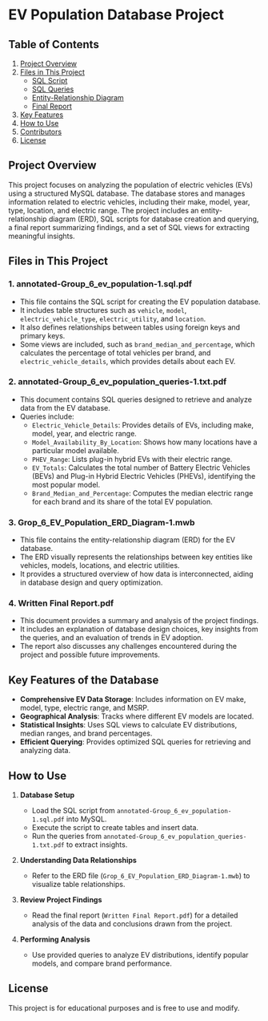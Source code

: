 # EV Population Database Project

## Table of Contents
1. [Project Overview](#project-overview)
2. [Files in This Project](#files-in-this-project)
   - [SQL Script](#1-annotated-group_6_ev_population-1sqlpdf)
   - [SQL Queries](#2-annotated-group_6_ev_population_queries-1txtpdf)
   - [Entity-Relationship Diagram](#3-grop_6_ev_population_erd_diagram-1mwb)
   - [Final Report](#4-written-final-reportpdf)
3. [Key Features](#key-features-of-the-database)
4. [How to Use](#how-to-use)
5. [Contributors](#contributors)
6. [License](#license)

## Project Overview
This project focuses on analyzing the population of electric vehicles (EVs) using a structured MySQL database. The database stores and manages information related to electric vehicles, including their make, model, year, type, location, and electric range. The project includes an entity-relationship diagram (ERD), SQL scripts for database creation and querying, a final report summarizing findings, and a set of SQL views for extracting meaningful insights.

## Files in This Project
### 1. **annotated-Group_6_ev_population-1.sql.pdf**
   - This file contains the SQL script for creating the EV population database.
   - It includes table structures such as `vehicle`, `model`, `electric_vehicle_type`, `electric_utility`, and `location`.
   - It also defines relationships between tables using foreign keys and primary keys.
   - Some views are included, such as `brand_median_and_percentage`, which calculates the percentage of total vehicles per brand, and `electric_vehicle_details`, which provides details about each EV.

### 2. **annotated-Group_6_ev_population_queries-1.txt.pdf**
   - This document contains SQL queries designed to retrieve and analyze data from the EV database.
   - Queries include:
     - `Electric_Vehicle_Details`: Provides details of EVs, including make, model, year, and electric range.
     - `Model_Availability_By_Location`: Shows how many locations have a particular model available.
     - `PHEV_Range`: Lists plug-in hybrid EVs with their electric range.
     - `EV_Totals`: Calculates the total number of Battery Electric Vehicles (BEVs) and Plug-in Hybrid Electric Vehicles (PHEVs), identifying the most popular model.
     - `Brand_Median_and_Percentage`: Computes the median electric range for each brand and its share of the total EV population.

### 3. **Grop_6_EV_Population_ERD_Diagram-1.mwb**
   - This file contains the entity-relationship diagram (ERD) for the EV database.
   - The ERD visually represents the relationships between key entities like vehicles, models, locations, and electric utilities.
   - It provides a structured overview of how data is interconnected, aiding in database design and query optimization.

### 4. **Written Final Report.pdf**
   - This document provides a summary and analysis of the project findings.
   - It includes an explanation of database design choices, key insights from the queries, and an evaluation of trends in EV adoption.
   - The report also discusses any challenges encountered during the project and possible future improvements.

## Key Features of the Database
- **Comprehensive EV Data Storage**: Includes information on EV make, model, type, electric range, and MSRP.
- **Geographical Analysis**: Tracks where different EV models are located.
- **Statistical Insights**: Uses SQL views to calculate EV distributions, median ranges, and brand percentages.
- **Efficient Querying**: Provides optimized SQL queries for retrieving and analyzing data.

## How to Use
1. **Database Setup**
   - Load the SQL script from `annotated-Group_6_ev_population-1.sql.pdf` into MySQL.
   - Execute the script to create tables and insert data.
   - Run the queries from `annotated-Group_6_ev_population_queries-1.txt.pdf` to extract insights.

2. **Understanding Data Relationships**
   - Refer to the ERD file (`Grop_6_EV_Population_ERD_Diagram-1.mwb`) to visualize table relationships.

3. **Review Project Findings**
   - Read the final report (`Written Final Report.pdf`) for a detailed analysis of the data and conclusions drawn from the project.

4. **Performing Analysis**
   - Use provided queries to analyze EV distributions, identify popular models, and compare brand performance.


## License
This project is for educational purposes and is free to use and modify.

